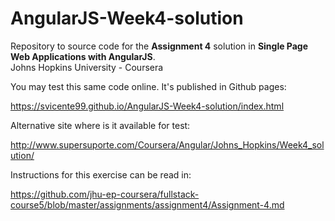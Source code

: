 # AngularJS-Week4-solution

Repository to source code for the <b>Assignment 4</b> solution in <b>Single Page Web Applications with AngularJS</b>.<br>
Johns Hopkins University - Coursera

You may test this same code online. It's published in Github pages:

https://svicente99.github.io/AngularJS-Week4-solution/index.html

Alternative site where is it available for test:

http://www.supersuporte.com/Coursera/Angular/Johns_Hopkins/Week4_solution/

Instructions for this exercise can be read in:

https://github.com/jhu-ep-coursera/fullstack-course5/blob/master/assignments/assignment4/Assignment-4.md
